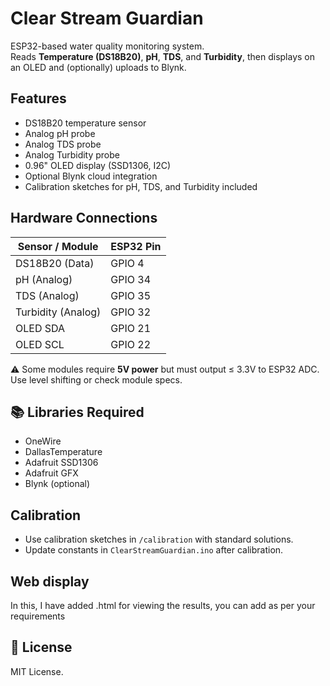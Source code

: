 # Clear Stream Guardian 

ESP32-based water quality monitoring system.  
Reads **Temperature (DS18B20)**, **pH**, **TDS**, and **Turbidity**, then displays on an OLED and (optionally) uploads to Blynk.

##  Features
- DS18B20 temperature sensor
- Analog pH probe
- Analog TDS probe
- Analog Turbidity probe
- 0.96" OLED display (SSD1306, I2C)
- Optional Blynk cloud integration
- Calibration sketches for pH, TDS, and Turbidity included

##  Hardware Connections

| Sensor / Module  | ESP32 Pin |
|------------------|-----------|
| DS18B20 (Data)   | GPIO 4    |
| pH (Analog)      | GPIO 34   |
| TDS (Analog)     | GPIO 35   |
| Turbidity (Analog)| GPIO 32  |
| OLED SDA         | GPIO 21   |
| OLED SCL         | GPIO 22   |

⚠️ Some modules require **5V power** but must output ≤ 3.3V to ESP32 ADC. Use level shifting or check module specs.

## 📚 Libraries Required
- OneWire
- DallasTemperature
- Adafruit SSD1306
- Adafruit GFX
- Blynk (optional)

##  Calibration
- Use calibration sketches in `/calibration` with standard solutions.
- Update constants in `ClearStreamGuardian.ino` after calibration.

## Web display
In this, I have added .html for viewing the results, you can add as per your requirements

## 📝 License
MIT License.
